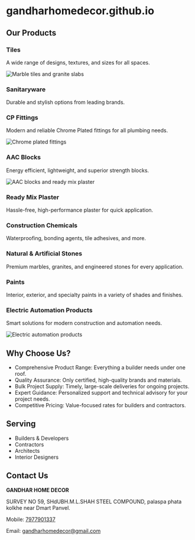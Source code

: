 # gandharhomedecor.github.io
<section id="products">
  <h2>Our Products</h2>
  <div class="products-grid">
    <div class="product">
      <h3>Tiles</h3>
      <p>A wide range of designs, textures, and sizes for all spaces.</p>
      <img src="https://user-gen-media-assets.s3.amazonaws.com/gpt4o_images/1aa62dc9-2474-4026-9159-7c0508c4b97e.png" alt="Marble tiles and granite slabs" />
    </div>
    <div class="product">
      <h3>Sanitaryware</h3>
      <p>Durable and stylish options from leading brands.</p>
    </div>
    <div class="product">
      <h3>CP Fittings</h3>
      <p>Modern and reliable Chrome Plated fittings for all plumbing needs.</p>
      <img src="https://user-gen-media-assets.s3.amazonaws.com/gpt4o_images/b823dd9f-c6af-47b9-b012-282880bc7f9c.png" alt="Chrome plated fittings" />
    </div>
    <div class="product">
      <h3>AAC Blocks</h3>
      <p>Energy efficient, lightweight, and superior strength blocks.</p>
      <img src="https://user-gen-media-assets.s3.amazonaws.com/gpt4o_images/de0e3374-a76b-4abb-93dd-ec6727e8bf3d.png" alt="AAC blocks and ready mix plaster" />
    </div>
    <div class="product">
      <h3>Ready Mix Plaster</h3>
      <p>Hassle-free, high-performance plaster for quick application.</p>
    </div>
    <div class="product">
      <h3>Construction Chemicals</h3>
      <p>Waterproofing, bonding agents, tile adhesives, and more.</p>
    </div>
    <div class="product">
      <h3>Natural & Artificial Stones</h3>
      <p>Premium marbles, granites, and engineered stones for every application.</p>
    </div>
    <div class="product">
      <h3>Paints</h3>
      <p>Interior, exterior, and specialty paints in a variety of shades and finishes.</p>
    </div>
    <div class="product">
      <h3>Electric Automation Products</h3>
      <p>Smart solutions for modern construction and automation needs.</p>
      <img src="https://user-gen-media-assets.s3.amazonaws.com/gpt4o_images/469043e8-dd9c-490f-9f15-6a2e72fc6594.png" alt="Electric automation products" />
    </div>
  </div>
</section>

<section id="why-choose-us">
  <h2>Why Choose Us?</h2>
  <ul>
    <li>Comprehensive Product Range: Everything a builder needs under one roof.</li>
    <li>Quality Assurance: Only certified, high-quality brands and materials.</li>
    <li>Bulk Project Supply: Timely, large-scale deliveries for ongoing projects.</li>
    <li>Expert Guidance: Personalized support and technical advisory for your project needs.</li>
    <li>Competitive Pricing: Value-focused rates for builders and contractors.</li>
  </ul>
</section>

<section id="serving">
  <h2>Serving</h2>
  <ul>
    <li>Builders & Developers</li>
    <li>Contractors</li>
    <li>Architects</li>
    <li>Interior Designers</li>
  </ul>
</section>

<section id="contact">
  <h2>Contact Us</h2>
  <p><strong>GANDHAR HOME DECOR</strong></p>
  <p>SURVEY NO 59, SHdUBH.M.L.SHAH STEEL COMPOUND, palaspa phata kolkhe near Dmart Panvel.</p>
  <p>Mobile: <a href="tel:+917977901337">7977901337</a></p>
  <p>Email: <a href="mailto:gandharhomedecor@gmail.com">gandharhomedecor@gmail.com</a></p>
</section>
